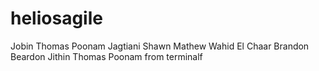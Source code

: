 
# heliosagile
Jobin Thomas
Poonam Jagtiani
Shawn Mathew
Wahid El Chaar
Brandon Beardon
Jithin Thomas
Poonam from terminalf